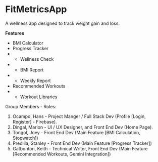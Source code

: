 ﻿# FitMetricsApp

A wellness app designed to track weight gain and loss.

**Features**
- BMI Calculator
- Progress Tracker
-  -  Wellness Check
-  -  BMI Report
-  -  Weekly Report
-  Recommended Workouts
-  -  Workout Libraries


Group Members - Roles:
1. Ocampo, Hans - Project Manger / Full Stack Dev (Profile [Login, Register] - Firebase).
2. Dingal, Marion - UI / UX Designer, and Front End Dev (Home Page).
3. Tongol, Joey - Front End Dev (Main Feature [BMI Calculation, Stopwatch])
4. Predilla, Stanley - Front End Dev (Main Feature [Progress Tracker])
5. Gatbonton, Keith - Technical Writer, Front End Dev (Main Feature [Recommended Workouts, Gemini Integration])
